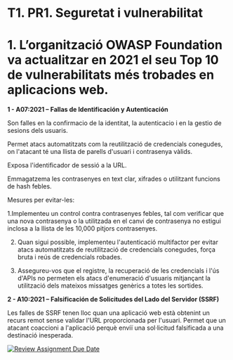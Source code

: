 # T1. PR1. Seguretat i vulnerabilitat

# **1. L’organització OWASP Foundation va actualitzar en 2021 el seu Top 10 de vulnerabilitats més trobades en aplicacions web.**

**1 - A07:2021 – Fallas de Identificación y Autenticación**

Son falles en la confirmacio de la identitat, la autenticacio i en la gestio de sesions dels usuaris.

Permet atacs automatitzats com la reutilització de credencials conegudes, on l'atacant té una llista de parells d'usuari i contrasenya vàlids. 

Exposa l'identificador de sessió a la URL.

Emmagatzema les contrasenyes en text clar, xifrades o utilitzant funcions de hash febles.



Mesures per evitar-les:

1.Implementeu un control contra contrasenyes febles, tal com verificar que una nova contrasenya o la utilitzada en el canvi de contrasenya no estigui inclosa a la llista de les 10,000 pitjors contrasenyes.

2. Quan sigui possible, implementeu l'autenticació multifactor per evitar atacs automatitzats de reutilització de credencials conegudes, força bruta i reús de credencials robades.

3. Assegureu-vos que el registre, la recuperació de les credencials i l'ús d'APIs no permeten els atacs d'enumeració d'usuaris mitjançant la utilització dels mateixos missatges genèrics a totes les sortides.



**2 - A10:2021 – Falsificación de Solicitudes del Lado del Servidor (SSRF)**

Les falles de SSRF tenen lloc quan una aplicació web està obtenint un recurs remot sense validar l'URL proporcionada per l'usuari. Permet que un atacant coaccioni a l'aplicació perquè enviï una sol·licitud falsificada a una destinació inesperada.



[![Review Assignment Due Date](https://classroom.github.com/assets/deadline-readme-button-22041afd0340ce965d47ae6ef1cefeee28c7c493a6346c4f15d667ab976d596c.svg)](https://classroom.github.com/a/S9WTUTwx)
